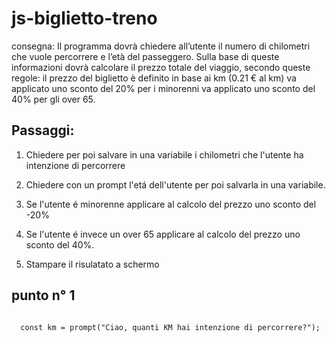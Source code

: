 js-biglietto-treno
===
consegna: Il programma dovrà chiedere all’utente il numero di chilometri che vuole percorrere e l’età del passeggero.
Sulla base di queste informazioni dovrà calcolare il prezzo totale del viaggio, secondo queste regole:
il prezzo del biglietto è definito in base ai km (0.21 € al km)
va applicato uno sconto del 20% per i minorenni
va applicato uno sconto del 40% per gli over 65.


## Passaggi: 
1. Chiedere per poi salvare in una variabile i chilometri che l'utente ha intenzione di percorrere
2. Chiedere con un prompt l'etá dell'utente per poi salvarla in una variabile.

3. Se l'utente é minorenne applicare al calcolo del prezzo uno sconto del -20%

4. Se l'utente é invece un over 65 applicare al calcolo del prezzo uno sconto del 40%.

5. Stampare il risulatato a schermo 

## punto n°  1
```

  const km = prompt("Ciao, quanti KM hai intenzione di percorrere?");

```